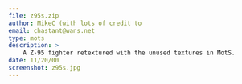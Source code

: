 ```yaml
---
file: z95s.zip
author: MikeC (with lots of credit to
email: chastant@wans.net
type: mots
description: >
    A Z-95 fighter retextured with the unused textures in MotS.
date: 11/20/00
screenshot: z95s.jpg
---
```

